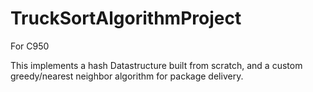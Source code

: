 # TruckSortAlgorithmProject
For C950

This implements a hash Datastructure built from scratch, and a custom greedy/nearest neighbor algorithm for package delivery.
